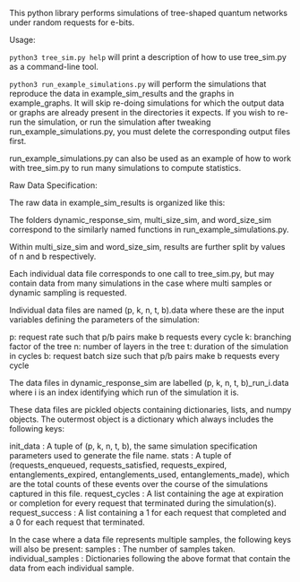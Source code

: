 This python library performs simulations of tree-shaped quantum networks under random requests for e-bits.

Usage:

`python3 tree_sim.py help` will print a description of how to use tree\_sim.py as a command-line tool.

`python3 run_example_simulations.py` will perform the simulations that reproduce the data in example\_sim\_results and the graphs in example\_graphs.  It will skip re-doing simulations for which the output data or graphs are already present in the directories it expects.  If you wish to re-run the simulation, or run the simulation after tweaking run\_example\_simulations.py, you must delete the corresponding output files first.


run\_example\_simulations.py can also be used as an example of how to work with tree\_sim.py to run many simulations to compute statistics.



Raw Data Specification:

The raw data in example\_sim\_results is organized like this:

The folders dynamic\_response\_sim, multi\_size\_sim, and word\_size\_sim correspond to the similarly named functions in run\_example\_simulations.py.

Within multi\_size\_sim and word\_size\_sim, results are further split by values of n and b respectively.

Each individual data file corresponds to one call to tree\_sim.py, but may contain data from many simulations in the case where multi samples or dynamic sampling is requested.

Individual data files are named (p, k, n, t, b).data where these are the input variables defining the parameters of the simulation:

p: request rate such that p/b pairs make b requests every cycle
k: branching factor of the tree
n: number of layers in the tree
t: duration of the simulation in cycles
b: request batch size such that p/b pairs make b requests every cycle


The data files in dynamic\_response\_sim are labelled (p, k, n, t, b)_run_i.data where i is an index identifying which run of the simulation it is.


These data files are pickled objects containing dictionaries, lists, and numpy objects.  The outermost object is a dictionary which always includes the following keys:

init\_data : A tuple of (p, k, n, t, b), the same simulation specification parameters used to generate the file name.
stats : A tuple of (requests\_enqueued, requests\_satisfied, requests\_expired, entanglements\_expired, entanglements\_used, entanglements\_made), which are the total counts of these events over the course of the simulations captured in this file.
request\_cycles : A list containing the age at expiration or completion for every request that terminated during the simulation(s).
request\_success : A list containing a 1 for each request that completed and a 0 for each request that terminated.

In the case where a data file represents multiple samples, the following keys will also be present:
samples : The number of samples taken.
individual\_samples : Dictionaries following the above format that contain the data from each individual sample.

